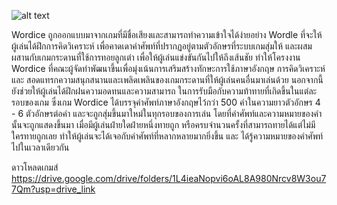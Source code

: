 ![alt text](https://media-hosting.imagekit.io//0b5c2ab4861340df/WORDICE-removebg.png?Expires=1833853034&Key-Pair-Id=K2ZIVPTIP2VGHC&Signature=MkqBNgZdH5d~FwAELYbP32Nb~ypGsvi-pR2zupZTYsUTTstYkBHfRn-L4jj5G16J3vefnoHozOv~p3m4gXnmvMj7m13I7pYuMafMq5dH3OmHBss-0VVq52nkyfOFwYQuX9BZiWeP7CUQ8l9hVul5~aVUUmcJTjOHjCSkv3rNKK4-HXXOOb4c-KYiYg3by~9ttGl3qXM5ojgNsPNAkwioTpxNimWpmBTJcXWpx6Rbx3OOlUD4yyGL9l-vWpm7yn8RQAUfDn17zfEpChjVhqOkCvXP3FezYVmAyifVwlfqHGnwxDu7yHG6s6Dt2IFkqGgY9RJbOuA0og-X1NBFFAMQfw__)

Wordice ถูกออกแบบมาจากเกมที่มีชื่อเสียงและสามารถทำความเข้าใจได้ง่ายอย่าง Wordle ที่จะให้ผู้เล่นได้ฝึกการคิดวิเคราะห์ เพื่อคาดเดาคำศัพท์ที่ปรากฏอยู่ตามตัวอักษรที่ระบบเกมสุ่มให้ และผสมผสานกับเกมกระดานที่ใช้การทอยลูกเต๋า เพื่อให้ผู้เล่นแข่งขันกันไปให้ถึงเส้นชัย 
ทำให้โครงงาน Wordice ที่คณะผู้จัดทำพัฒนาขึ้นเพื่อมุ่งเน้นการเสริมสร้างทักษะการใช้ภาษาอังกฤษ การคิดวิเคราะห์ และ สอดแทรกความสนุกสนานและเพลิดเพลินของเกมกระดานที่ให้ผู้เล่นคนอื่นมาเล่นด้วย นอกจากนี้ยังช่วยให้ผู้เล่นได้ฝึกฝนความอดทนและความสามารถ
ในการรับมือกับความท้าทายที่เกิดขึ้นในแต่ละรอบของเกม ซึ่งเกม Wordice ได้บรรจุคำศัพท์ภาษาอังกฤษไว้กว่า 500 คำในความยาวตัวอักษร 4 - 6 ตัวอักษรต่อคำ และจะถูกสุ่มขึ้นมาใหม่ในทุกรอบของการเล่น โดยที่คำศัพท์และความหมายของคำนั้นจะถูกแสดงขึ้นมา
เมื่อมีผู้เล่นฝ่ายใดฝ่ายหนึ่งทายถูก หรือครบจำนวนครั้งที่สามารถทายได้แต่ไม่มีใครทายถูกเลย ทำให้ผู้เล่นจะได้เจอกับคำศัพท์ที่หลากหลายมากยิ่งขึ้น และ ได้รู้ความหมายของคำศัพท์ไปในเวลาเดียวกัน

ดาวโหลดเกมส์
https://drive.google.com/drive/folders/1L4ieaNopvi6oAL8A980Nrcv8W3ou77Qm?usp=drive_link
